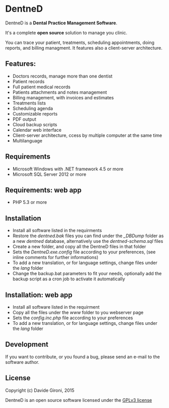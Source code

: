# DentneD


DentneD is a **Dental Practice Management Software**.

It's a complete **open source** solution to manage you clinic.

You can trace your patient, treatments, scheduling appointments, doing reports, and billing managment.
It features also a client-server architecture.


## Features:

* Doctors records, manage more than one dentist
* Patient records
* Full patient medical records
* Patients attachments and notes management
* Billing management, with invoices and estimates
* Treatments lists
* Scheduling agenda
* Customizable reports
* PDF output
* Cloud backup scripts
* Calendar web interface
* Client-server architecture, ccess by multiple computer at the same time
* Multilanguage


## Requirements

* Microsoft Windows with .NET framework 4.5 or more
* Microsoft SQL Server 2012 or more


## Requirements: web app

* PHP 5.3 or more


## Installation

* Install all software listed in the requirments
* Restore the *dentned.bak* files you can find under the *_DBDump* folder as a new *dentned* database, alternatively use the *dentned-schema.sql* files
* Create a new folder, and copy all the DentneD files in that folder
* Sets the *DentneD.exe.config* file according to your preferences, (see inline comments for further informations)
* To add a new translation, or for language settings, change files under the *lang* folder
* Change the backup.bat parameters to fit your needs, optionally add the backup script
  as a cron job to activate it automatically


## Installation: web app

* Install all software listed in the requirment
* Copy all the files under the *www* folder to you webserver page
* Sets the *config.inc.php* file according to your preferences
* To add a new translation, or for language settings, change files under the *lang* folder


## Development

If you want to contribute, or you found a bug, please send an e-mail to the software author.


## License

Copyright (c) Davide Gironi, 2015

DentneD is an open source software licensed under the [GPLv3 license](http://opensource.org/licenses/GPL-3.0)